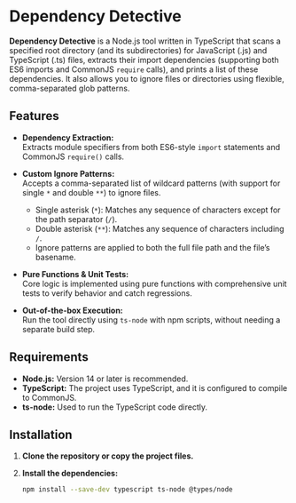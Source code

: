 # Dependency Detective

**Dependency Detective** is a Node.js tool written in TypeScript that scans a specified root directory (and its subdirectories) for JavaScript (.js) and TypeScript (.ts) files, extracts their import dependencies (supporting both ES6 imports and CommonJS `require` calls), and prints a list of these dependencies. It also allows you to ignore files or directories using flexible, comma-separated glob patterns.

## Features

- **Dependency Extraction:**  
  Extracts module specifiers from both ES6-style `import` statements and CommonJS `require()` calls.

- **Custom Ignore Patterns:**  
  Accepts a comma-separated list of wildcard patterns (with support for single `*` and double `**`) to ignore files.  
  - Single asterisk (`*`): Matches any sequence of characters except for the path separator (`/`).  
  - Double asterisk (`**`): Matches any sequence of characters including `/`.  
  - Ignore patterns are applied to both the full file path and the file’s basename.

- **Pure Functions & Unit Tests:**  
  Core logic is implemented using pure functions with comprehensive unit tests to verify behavior and catch regressions.

- **Out-of-the-box Execution:**  
  Run the tool directly using `ts-node` with npm scripts, without needing a separate build step.

## Requirements

- **Node.js:** Version 14 or later is recommended.
- **TypeScript:** The project uses TypeScript, and it is configured to compile to CommonJS.
- **ts-node:** Used to run the TypeScript code directly.

## Installation

1. **Clone the repository or copy the project files.**

2. **Install the dependencies:**

   ```bash
   npm install --save-dev typescript ts-node @types/node
